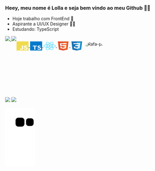 ### Heey, meu nome é Lolla e seja bem vindo ao meu Github 🧙‍♀️

- Hoje trabalho com FrontEnd 💅
- Aspirante a UI/UX Designer 🧚‍♀️
- Estudando: TypeScript 

<div style="display: flex">
<div align="center">
  <a href="https://github.com/devlolla">
  <img height="180em" src="https://github-readme-stats.vercel.app/api?username=devlolla&show_icons=true&theme=dracula&include_all_commits=true&count_private=true"/>
  <img height="180em" src="https://github-readme-stats.vercel.app/api/top-langs/?username=devlolla&layout=compact&langs_count=7&theme=dracula"/>
</div>
<div style="display: inline_block"><br>
  <img align="center" alt="Lolla-Js" height="30" width="40" src="https://raw.githubusercontent.com/devicons/devicon/master/icons/javascript/javascript-plain.svg">
  <img align="center" alt="Lolla-Ts" height="30" width="40" src="https://raw.githubusercontent.com/devicons/devicon/master/icons/typescript/typescript-plain.svg">
  <img align="center" alt="Lolla-React" height="30" width="40" src="https://raw.githubusercontent.com/devicons/devicon/master/icons/react/react-original.svg">
  <img align="center" alt="Lolla-HTML" height="30" width="40" src="https://raw.githubusercontent.com/devicons/devicon/master/icons/html5/html5-original.svg">
  <img align="center" alt="Lolla-CSS" height="30" width="40" src="https://raw.githubusercontent.com/devicons/devicon/master/icons/css3/css3-original.svg">
  
  <img align="right" alt="Rafa-pic" height="150" style="border-radius:50px;" src="https://share-cdn.picrew.me/shareImg/org/202109/338224_lVzYMCAo.png">
</div>
</div>
  
  ##
 
<div> 
  <a href = "mailto:devlolla@outlook.com"><img src="https://img.shields.io/badge/Microsoft_Outlook-0078D4?style=for-the-badge&logo=microsoft-outlook&logoColor=white" target="_blank"></a>
  <a href="https://www.linkedin.com/in/paola-rodrigues-0359b018b/" target="_blank"><img src="https://img.shields.io/badge/-LinkedIn-%230077B5?style=for-the-badge&logo=linkedin&logoColor=white" target="_blank"></a> 
 
  ![Snake animation](https://github.com/devlolla/devlolla/blob/output/github-contribution-grid-snake.svg)
 
</div>

